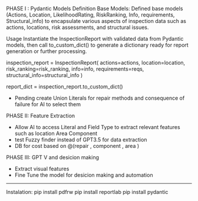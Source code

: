 
PHASE I : Pydantic Models Definition
Base Models: Defined base models (Actions, Location, LikelihoodRating, RiskRanking, Info, requirements, Structural_info) to encapsulate various aspects of inspection data such as actions, locations, risk assessments, and structural issues.

Usage
Instantiate the InspectionReport with validated data from Pydantic models, then call to_custom_dict() to generate a dictionary ready for report generation or further processing.

inspection_report = InspectionReport(
    actions=actions,
    location=location,
    risk_ranking=risk_ranking,
    info=info,
    requirements=reqs,
    structural_info=structural_info
)

report_dict = inspection_report.to_custom_dict()

* Pending create Union Literals for repair methods and consequence of failure for AI to select them

PHASE II: Feature Extraction
* Allow AI to access Literal and Field Type to extract relevant features such as location Area Component 
* test Fuzzy finder instead of GPT3.5 for data extraction
* DB for cost based on @(repair , component , area )

PHASE III: GPT V and desicion making 
- Extract visual features 
- Fine Tune the model for desicion making and automation

--------

Instalation:
pip install pdfrw
pip install reportlab
pip install pydantic